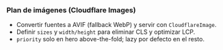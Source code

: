### Plan de imágenes (Cloudflare Images)

- Convertir fuentes a AVIF (fallback WebP) y servir con `CloudflareImage`.
- Definir `sizes` y `width/height` para eliminar CLS y optimizar LCP.
- `priority` solo en hero above-the-fold; lazy por defecto en el resto.
